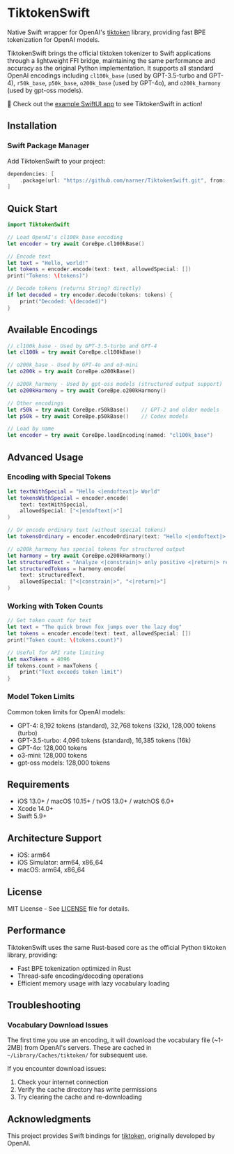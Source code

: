 # TiktokenSwift

Native Swift wrapper for OpenAI's [tiktoken](https://github.com/openai/tiktoken) library, providing fast BPE tokenization for OpenAI models.

TiktokenSwift brings the official tiktoken tokenizer to Swift applications through a lightweight FFI bridge, maintaining the same performance and accuracy as the original Python implementation. It supports all standard OpenAI encodings including `cl100k_base` (used by GPT-3.5-turbo and GPT-4), `r50k_base`, `p50k_base`, `o200k_base` (used by GPT-4o), and `o200k_harmony` (used by gpt-oss models).

📱 Check out the [example SwiftUI app](Example/TiktokenSwiftExample) to see TiktokenSwift in action!

## Installation

### Swift Package Manager

Add TiktokenSwift to your project:

```swift
dependencies: [
    .package(url: "https://github.com/narner/TiktokenSwift.git", from: "0.1.0")
]
```

## Quick Start

```swift
import TiktokenSwift

// Load OpenAI's cl100k_base encoding
let encoder = try await CoreBpe.cl100kBase()

// Encode text
let text = "Hello, world!"
let tokens = encoder.encode(text: text, allowedSpecial: [])
print("Tokens: \(tokens)")

// Decode tokens (returns String? directly)
if let decoded = try encoder.decode(tokens: tokens) {
    print("Decoded: \(decoded)")
}
```

## Available Encodings

```swift
// cl100k_base - Used by GPT-3.5-turbo and GPT-4
let cl100k = try await CoreBpe.cl100kBase()

// o200k_base - Used by GPT-4o and o3-mini
let o200k = try await CoreBpe.o200kBase()

// o200k_harmony - Used by gpt-oss models (structured output support)
let o200kHarmony = try await CoreBpe.o200kHarmony()

// Other encodings
let r50k = try await CoreBpe.r50kBase()    // GPT-2 and older models
let p50k = try await CoreBpe.p50kBase()    // Codex models

// Load by name
let encoder = try await CoreBpe.loadEncoding(named: "cl100k_base")
```

## Advanced Usage

### Encoding with Special Tokens

```swift
let textWithSpecial = "Hello <|endoftext|> World"
let tokensWithSpecial = encoder.encode(
    text: textWithSpecial, 
    allowedSpecial: ["<|endoftext|>"]
)

// Or encode ordinary text (without special tokens)
let tokensOrdinary = encoder.encodeOrdinary(text: "Hello <|endoftext|> World")

// o200k_harmony has special tokens for structured output
let harmony = try await CoreBpe.o200kHarmony()
let structuredText = "Analyze <|constrain|> only positive <|return|> result"
let structuredTokens = harmony.encode(
    text: structuredText,
    allowedSpecial: ["<|constrain|>", "<|return|>"]
)
```

### Working with Token Counts

```swift
// Get token count for text
let text = "The quick brown fox jumps over the lazy dog"
let tokens = encoder.encode(text: text, allowedSpecial: [])
print("Token count: \(tokens.count)")

// Useful for API rate limiting
let maxTokens = 4096
if tokens.count > maxTokens {
    print("Text exceeds token limit")
}
```

### Model Token Limits

Common token limits for OpenAI models:
- GPT-4: 8,192 tokens (standard), 32,768 tokens (32k), 128,000 tokens (turbo)
- GPT-3.5-turbo: 4,096 tokens (standard), 16,385 tokens (16k)
- GPT-4o: 128,000 tokens
- o3-mini: 128,000 tokens
- gpt-oss models: 128,000 tokens

## Requirements

- iOS 13.0+ / macOS 10.15+ / tvOS 13.0+ / watchOS 6.0+
- Xcode 14.0+
- Swift 5.9+

## Architecture Support

- iOS: arm64
- iOS Simulator: arm64, x86_64
- macOS: arm64, x86_64

## License

MIT License - See [LICENSE](LICENSE) file for details.

## Performance

TiktokenSwift uses the same Rust-based core as the official Python tiktoken library, providing:
- Fast BPE tokenization optimized in Rust
- Thread-safe encoding/decoding operations
- Efficient memory usage with lazy vocabulary loading

## Troubleshooting

### Vocabulary Download Issues
The first time you use an encoding, it will download the vocabulary file (~1-2MB) from OpenAI's servers. These are cached in `~/Library/Caches/tiktoken/` for subsequent use.

If you encounter download issues:
1. Check your internet connection
2. Verify the cache directory has write permissions
3. Try clearing the cache and re-downloading

## Acknowledgments

This project provides Swift bindings for [tiktoken](https://github.com/openai/tiktoken), originally developed by OpenAI.